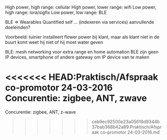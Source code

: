 High power, high range: cellular
High power, lower range: wifi
Low power, high range: lora/sigfix
Low power, low range: BLE

BLE =>
Wearables
Quantified self
... (indexeren via services)
aanvullende doeleinden?

Voorbeeld: tuinier installeert flower power bij klant, maar als klant niet in de buurt komt weet hij niet of hij moet water geven

BLE: mesh networking voor extra range en home automation
BLE zijn geen IP devices, smartphone of andere gateway om IP device van te maken

<<<<<<< HEAD:Praktisch/Afspraak co-promotor 24-03-2016
Concurentie: zigbee, ANT, zwave
=======
Concurentie: zigbee, ANT, z-wave
>>>>>>> ceb9ec92500e23a05619d9344b37bab368b42a89:Praktisch/Afspraak co-promotor 24-03-2016.md
